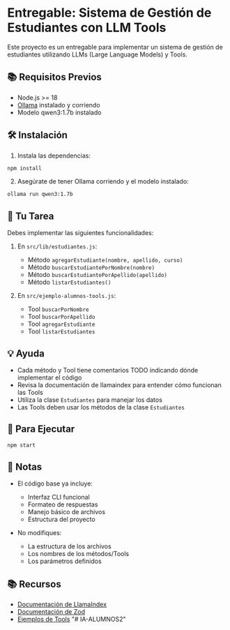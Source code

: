 # Entregable: Sistema de Gestión de Estudiantes con LLM Tools

Este proyecto es un entregable para implementar un sistema de gestión de estudiantes utilizando LLMs (Large Language Models) y Tools.

## 📚 Requisitos Previos

- Node.js >= 18
- [Ollama](https://ollama.com/) instalado y corriendo
- Modelo qwen3:1.7b instalado

## 🛠 Instalación

1. Instala las dependencias:
```bash
npm install
```

2. Asegúrate de tener Ollama corriendo y el modelo instalado:
```bash
ollama run qwen3:1.7b
```

## 🎯 Tu Tarea

Debes implementar las siguientes funcionalidades:

1. En `src/lib/estudiantes.js`:
   - Método `agregarEstudiante(nombre, apellido, curso)`
   - Método `buscarEstudiantePorNombre(nombre)`
   - Método `buscarEstudiantePorApellido(apellido)`
   - Método `listarEstudiantes()`

2. En `src/ejemplo-alumnos-tools.js`:
   - Tool `buscarPorNombre`
   - Tool `buscarPorApellido`
   - Tool `agregarEstudiante`
   - Tool `listarEstudiantes`

## 💡 Ayuda

- Cada método y Tool tiene comentarios TODO indicando dónde implementar el código
- Revisa la documentación de llamaindex para entender cómo funcionan las Tools
- Utiliza la clase `Estudiantes` para manejar los datos
- Las Tools deben usar los métodos de la clase `Estudiantes`

## 🚀 Para Ejecutar

```bash
npm start
```

## 📝 Notas

- El código base ya incluye:
  - Interfaz CLI funcional
  - Formateo de respuestas
  - Manejo básico de archivos
  - Estructura del proyecto

- No modifiques:
  - La estructura de los archivos
  - Los nombres de los métodos/Tools
  - Los parámetros definidos

## 📚 Recursos

- [Documentación de LlamaIndex](https://docs.llamaindex.ai/)
- [Documentación de Zod](https://zod.dev/)
- [Ejemplos de Tools](https://docs.llamaindex.ai/en/stable/examples/tools/)
"# IA-ALUMNOS2" 
